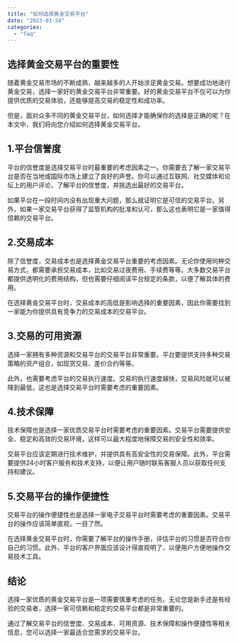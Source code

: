 ```yaml
---
title: "如何选择黄金交易平台"
date: "2023-03-24"
categories: 
  - "faq"
---
```


## 选择黄金交易平台的重要性

随着黄金交易市场的不断成熟，越来越多的人开始涉足黄金交易。想要成功地进行黄金交易，选择一家好的黄金交易平台非常重要。好的黄金交易平台不仅可以为你提供优质的交易体验，还能够提高交易的稳定性和成功率。

但是，面对众多不同的黄金交易平台，如何选择才能确保你的选择是正确的呢？在本文中，我们将向您介绍如何选择黄金交易平台。

## 1.平台信誉度

平台的信誉度是选择交易平台时最重要的考虑因素之一。你需要去了解一家交易平台是否在当地或国际市场上建立了良好的声誉。你可以通过互联网、社交媒体和论坛上的用户评论，了解平台的信誉度，并挑选出最好的交易平台。

如果平台在一段时间内没有出现重大问题，那么就证明它是可信的交易平台。另外，如果一家交易平台获得了监管机构的批准和认可，那么这也表明它是一家值得信赖的交易平台。

## 2.交易成本

除了信誉度，交易成本也是选择黄金交易平台重要的考虑因素。无论你使用何种交易方式，都需要承担交易成本，比如交易过夜费用、手续费等等。大多数交易平台都提供透明化的费用结构，但也需要仔细阅读平台规定的条款，以便了解具体的费用。

在选择黄金交易平台时，交易成本的高低是影响选择的重要因素，因此你需要找到一家能为你提供具有竞争力的交易成本的交易平台。

## 3.交易的可用资源

选择一家拥有多种资源和交易平台的交易平台非常重要。平台要提供支持多种交易策略的资产组合，如现货交易、差价合约等等。

此外，也需要考虑平台的交易执行速度。交易的执行速度越快，交易风险就可以被降到最低，这也是选择交易平台时需要考虑的重要因素。

## 4.技术保障

技术保障也是选择一家优质交易平台时需要考虑的重要因素。交易平台需要提供安全、稳定和高效的交易环境，这样可以最大程度地保障交易的安全性和效率。

交易平台应该定期进行技术维护，并提供具有高安全性的交易保障。此外，平台需要提供24小时客户服务和技术支持，以便让用户随时联系客服人员以获取任何支持和建议。

## 5.交易平台的操作便捷性

交易平台的操作便捷性也是选择一家电子交易平台时需要考虑的重要因素。交易平台的操作应该简单直观，一目了然。

在选择黄金交易平台时，你需要了解平台的操作手册，评估平台的习惯是否符合你自己的习惯。此外，平台的客户界面应该设计得直观明了，以便用户方便地操作交易技术工具。

## 结论

选择一家优质的黄金交易平台是一项需要慎重考虑的任务。无论您是新手还是有经验的交易者，选择一家可信赖和稳定的交易平台都是非常重要的。

通过了解交易平台的信誉度、交易成本、可用资源、技术保障和操作便捷性等相关信息，您可以选择一家最适合您需求的交易平台。

